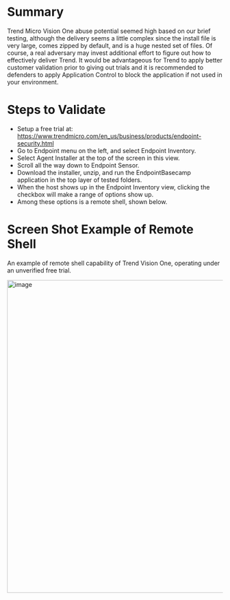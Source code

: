 # Summary

Trend Micro Vision One abuse potential seemed high based on our brief testing, although the delivery seems a little complex since the install file is very large, comes zipped by default, and is a huge nested set of files. Of course, a real adversary may invest additional effort to figure out how to effectively deliver Trend. It would be advantageous for Trend to apply better customer validation prior to giving out trials and it is recommended to defenders to apply Application Control to block the application if not used in your environment. 

# Steps to Validate

 - Setup a free trial at: https://www.trendmicro.com/en_us/business/products/endpoint-security.html
 - Go to Endpoint menu on the left, and select Endpoint Inventory.
 - Select Agent Installer at the top of the screen in this view.
 - Scroll all the way down to Endpoint Sensor.
 - Download the installer, unzip, and run the EndpointBasecamp application in the top layer of tested folders.
 - When the host shows up in the Endpoint Inventory view, clicking the checkbox will make a range of options show up.
 - Among these options is a remote shell, shown below.

# Screen Shot Example of Remote Shell

An example of remote shell capability of Trend Vision One, operating under an unverified free trial.  

<img width="1785" height="729" alt="image" src="https://github.com/user-attachments/assets/43ca7576-a97f-426c-8bfd-45c2bf30f733" />

